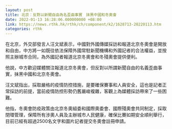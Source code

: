 ```yaml
---
layout: post
title: 北京：反對以新聞自由為名歪曲事實　抹黑中國和冬奧會
date: 2022-01-13 16:28:06.000000000 +08:00
link: https://news.rthk.hk/rthk/ch/component/k2/1628713-20220113.htm
categories: rthk
---
```


在北京，外交部發言人汪文斌表示，中國對外國傳媒採訪和報道北京冬奧會是開放和自由，中方將一如既往依法保障外國常駐新聞機構和外國記者的合法權益，並按照主辦城市合同，為外國記者報道北京冬奧會和冬殘奧會提供便利。

他說，中方歡迎媒體關注報道北京冬奧會，但反對以所謂新聞自由的名義歪曲事實，抹黑中國和北京冬奧會。

汪文斌指出，採取嚴格的疫情防控措施，是要確保賽事和人員安全，這也是記者正常採訪的前提，當前疫情防控形勢仍舊嚴峻複雜，客觀上為媒體採訪帶來了一些困難。

他指，冬奧會防疫政策由北京冬奧組委和國際奧委會、國際殘奧會共同制定，採取閉環管理，保障所有涉奧人員及主辦城市人民健康，確保比賽如期安全順利舉行，目前已經有超過2500名文字和圖片記者提交冬奧會註冊申請。
